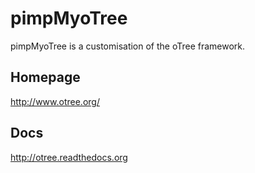 # pimpMyoTree

pimpMyoTree is a customisation of the oTree framework.

## Homepage
http://www.otree.org/

## Docs
http://otree.readthedocs.org


